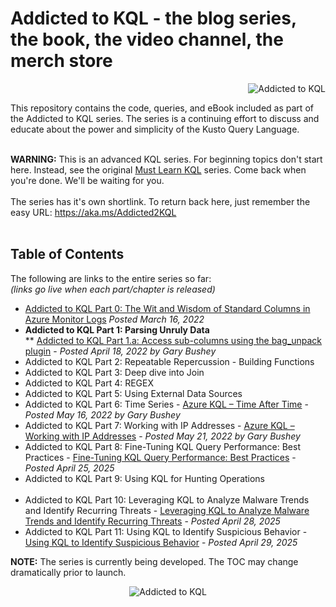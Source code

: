 # Addicted to KQL - the blog series, the book, the video channel, the merch store<br>
<p align="right"><img src="https://github.com/rod-trent/AddictedtoKQL/blob/main/Series_Images/seriesimagesmall.png" alt="Addicted to KQL"></center></p>
This repository contains the code, queries, and eBook included as part of the Addicted to KQL series. The series is a continuing effort to discuss and educate about the power and simplicity of the Kusto Query Language. <br><br>

<b>WARNING:</b> This is an advanced KQL series. For beginning topics don't start here. Instead, see the original <a href="https://aka.ms/MustLearnKQL" target="_blank">Must Learn KQL</a> series. Come back when you're done. We'll be waiting for you.
<br><br>
The series has it's own shortlink. To return back here, just remember the easy URL:  https://aka.ms/Addicted2KQL
<br><br>
<b><h2>Table of Contents</h2></b>
The following are links to the entire series so far:<br>
<i>(links go live when each part/chapter is released)</i>
* <a href="https://azurecloudai.blog/2022/03/16/addicted-to-kql-part-0-the-wit-and-wisdom-of-standard-columns-in-azure-monitor-logs/" target="_blank">Addicted to KQL Part 0: The Wit and Wisdom of Standard Columns in Azure Monitor Logs</a> <i>Posted March 16, 2022</i><br>
* <b>Addicted to KQL Part 1: Parsing Unruly Data</b><br>
    ** <a href="https://www.garybushey.com/2022/04/16/azure-kql-access-sub-columns-using-the-bag_unpack-plugin/" target="_blank">Addicted to KQL Part 1.a: Access sub-columns using the bag_unpack plugin</a> - <i>Posted April 18, 2022 by Gary Bushey</i><br>
* Addicted to KQL Part 2: Repeatable Repercussion - Building Functions<br>
* Addicted to KQL Part 3: Deep dive into Join<br>
* Addicted to KQL Part 4: REGEX<br>
* Addicted to KQL Part 5: Using External Data Sources<br>
* Addicted to KQL Part 6: Time Series - <a href="https://www.garybushey.com/2022/05/14/azure-kql-time-after-time/" target="_blank">Azure KQL – Time After Time</a> - <i>Posted May 16, 2022 by Gary Bushey</i><br>
* Addicted to KQL Part 7: Working with IP Addresses - <a href="https://www.garybushey.com/2022/05/21/azure-kql-working-with-ip-addresses/" target="_blank">Azure KQL – Working with IP Addresses</a> - <i>Posted May 21, 2022 by Gary Bushey</i><br>
* Addicted to KQL Part 8: Fine-Tuning KQL Query Performance: Best Practices - <a href="https://rodtrent.substack.com/p/fine-tuning-kql-query-performance" target="_blank">Fine-Tuning KQL Query Performance: Best Practices</a> - <i>Posted April 25, 2025</i><br>
* Addicted to KQL Part 9: Using KQL for Hunting Operations<br><br>
* Addicted to KQL Part 10: Leveraging KQL to Analyze Malware Trends and Identify Recurring Threats - <a href="https://rodtrent.substack.com/p/leveraging-kql-to-analyze-malware" target="_blank">Leveraging KQL to Analyze Malware Trends and Identify Recurring Threats</a> - <i>Posted April 28, 2025</i><br>
* Addicted to KQL Part 11: Using KQL to Identify Suspicious Behavior - <a href="https://rodtrent.substack.com/p/using-kql-to-identify-suspicious" target="_blank">Using KQL to Identify Suspicious Behavior</a> - <i>Posted April 29, 2025</i><br>

<b>NOTE:</b> The series is currently being developed. The TOC may change dramatically prior to launch.

<p align="center"><img src="https://github.com/rod-trent/AddictedtoKQL/blob/main/Series_Images/seriesimage.png" alt="Addicted to KQL"></center></p>

